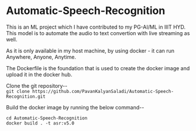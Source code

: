 # Automatic-Speech-Recognition

This is an ML project which I have contributed to my PG-AI/ML in IIIT HYD.	<br/>
This model is to automate the audio to text convertion with live streaming as well.

As it is only available in my host machine, by using docker - it can run Anywhere, Anyone, Anytime.

The Dockerfile is the foundation that is used to create the docker image and upload it in the docker hub.

Clone the git repository--  <br/>
```git clone https://github.com/PavanKalyanSaladi/Automatic-Speech-Recognition.git```

Build the docker image by running the below command--  <br/>
```
cd Automatic-Speech-Recognition
docker build . -t asr:v5.0
```
